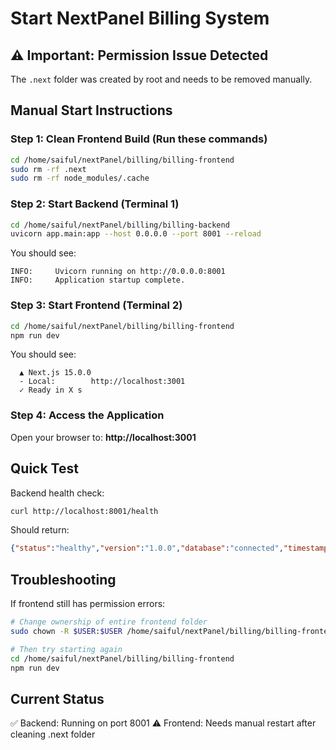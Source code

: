 # Start NextPanel Billing System

## ⚠️ Important: Permission Issue Detected

The `.next` folder was created by root and needs to be removed manually.

## Manual Start Instructions

### Step 1: Clean Frontend Build (Run these commands)

```bash
cd /home/saiful/nextPanel/billing/billing-frontend
sudo rm -rf .next
sudo rm -rf node_modules/.cache
```

### Step 2: Start Backend (Terminal 1)

```bash
cd /home/saiful/nextPanel/billing/billing-backend
uvicorn app.main:app --host 0.0.0.0 --port 8001 --reload
```

You should see:
```
INFO:     Uvicorn running on http://0.0.0.0:8001
INFO:     Application startup complete.
```

### Step 3: Start Frontend (Terminal 2)

```bash
cd /home/saiful/nextPanel/billing/billing-frontend
npm run dev
```

You should see:
```
  ▲ Next.js 15.0.0
  - Local:        http://localhost:3001
  ✓ Ready in X s
```

### Step 4: Access the Application

Open your browser to: **http://localhost:3001**

## Quick Test

Backend health check:
```bash
curl http://localhost:8001/health
```

Should return:
```json
{"status":"healthy","version":"1.0.0","database":"connected","timestamp":"..."}
```

## Troubleshooting

If frontend still has permission errors:
```bash
# Change ownership of entire frontend folder
sudo chown -R $USER:$USER /home/saiful/nextPanel/billing/billing-frontend

# Then try starting again
cd /home/saiful/nextPanel/billing/billing-frontend
npm run dev
```

## Current Status

✅ Backend: Running on port 8001
⚠️  Frontend: Needs manual restart after cleaning .next folder

